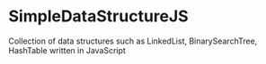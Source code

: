 # SimpleDataStructureJS
Collection of data structures such as LinkedList, BinarySearchTree, HashTable written in JavaScript
